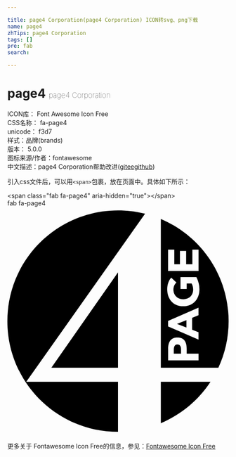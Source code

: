 ```yaml
---

title: page4 Corporation(page4 Corporation) ICON转svg、png下载
name: page4
zhTips: page4 Corporation
tags: []
pre: fab
search: 

---
```


# page4  <small style="font-size: 60%;font-weight: 100">page4 Corporation</small>


<div class="detail-page">
<p>
<span>
ICON库：
<span class="badge-secondary badge">Font Awesome Icon Free</span> 
</span>
<br/>
<span>
CSS名称：
<span class="badge-secondary badge">fa-page4</span> 
</span>
<br/>
<span>
unicode：
<span class="badge-secondary badge">f3d7</span> 
<copy-btn content='f3d7' btn-title=""></copy-btn>
<copy-btn :content='String.fromCodePoint(parseInt("f3d7", 16))' btn-title="复制U"></copy-btn>
</span><br/><span>样式：<span class="badge-light badge">品牌(brands)</span></span>
<br/>
<span>
版本：
<span class="badge-secondary badge">5.0.0</span> 
</span>
<br/>
<span>图标来源/作者：<span class="badge-light badge">fontawesome</span></span> 
<br/>
<span class="zh-detail">中文描述：<span class="badge-primary badge">page4 Corporation</span><span class="help-link"><span>帮助改进</span>(<a href="https://gitee.com/liuwave/icon-helper/edit/master/json/fontawesome/brands/page4.json" target="_blank" rel="noopener noreferrer">gitee</a><a href="https://github.com/liuwave/icon-helper/edit/master/json/fontawesome/brands/page4.json" target="_blank" rel="noopener noreferrer">github</a></span>)</span><br/>
</p>
</div>
<div class="alert alert-dark">
  <i class="fab fa-page4 fa-xs"></i>
  <i class="fab fa-page4 fa-sm"></i>
  <i class="fab fa-page4 fa-lg"></i>
  <i class="fab fa-page4 fa-2x"></i>
  <i class="fab fa-page4 fa-3x"></i>
  <i class="fab fa-page4 fa-5x"></i>
  <i class="fab fa-page4 fa-7x"></i>
</div>
<div>
  <p>引入css文件后，可以用<code>&lt;span&gt;</code>包裹，放在页面中。具体如下所示：    
  </p>
  <div class="alert alert-primary" style="font-size: 14px">
    &lt;span class="fab fa-page4" aria-hidden="true"&gt;&lt;/span&gt;
    <copy-btn content='<span class="fab fa-page4" aria-hidden="true"></span>'></copy-btn>
  </div>
  <div class="alert alert-secondary">
    <i class="fab fa-page4"
    style="font-size: 24px"
    aria-hidden="true"></i> fab fa-page4
    <copy-btn content="fab fa-page4" btn-title="复制图标名称"></copy-btn>
  </div>
</div>
<div id="svg" class="svg-wrap">
<svg xmlns="http://www.w3.org/2000/svg" viewBox="0 0 496 512"><path d="M248 504C111 504 0 393 0 256S111 8 248 8c20.9 0 41.3 2.6 60.7 7.5L42.3 392H248v112zm0-143.6V146.8L98.6 360.4H248zm96 31.6v92.7c45.7-19.2 84.5-51.7 111.4-92.7H344zm57.4-138.2l-21.2 8.4 21.2 8.3v-16.7zm-20.3 54.5c-6.7 0-8 6.3-8 12.9v7.7h16.2v-10c0-5.9-2.3-10.6-8.2-10.6zM496 256c0 37.3-8.2 72.7-23 104.4H344V27.3C433.3 64.8 496 153.1 496 256zM360.4 143.6h68.2V96h-13.9v32.6h-13.9V99h-13.9v29.6h-12.7V96h-13.9v47.6zm68.1 185.3H402v-11c0-15.4-5.6-25.2-20.9-25.2-15.4 0-20.7 10.6-20.7 25.9v25.3h68.2v-15zm0-103l-68.2 29.7V268l68.2 29.5v-16.6l-14.4-5.7v-26.5l14.4-5.9v-16.9zm-4.8-68.5h-35.6V184H402v-12.2h11c8.6 15.8 1.3 35.3-18.6 35.3-22.5 0-28.3-25.3-15.5-37.7l-11.6-10.6c-16.2 17.5-12.2 63.9 27.1 63.9 34 0 44.7-35.9 29.3-65.3z"/></svg>
</div>
<detail full-name='fa-page4'></detail>
    
<div><p>更多关于  Fontawesome Icon Free的信息，参见：<a target="_blank" href="https://iconhelper.cn/fontawesome.html">Fontawesome Icon Free</a>
</p></div>
